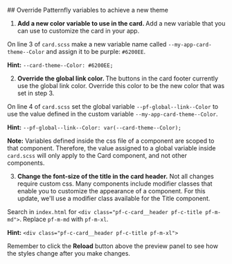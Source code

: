 ## Override Patternfly variables to achieve a new theme



1) <strong>Add a new color variable to use in the card. </strong> Add a new variable that you can use to customize the card in your app.

On line 3 of `card.scss` make a new variable name called `--my-app-card-theme--Color` and assign it to be purple: `#6200EE`.

<strong>Hint:</strong> `--card-theme--Color: #6200EE;`

2) <strong>Override the global link color. </strong> The buttons in the card footer currently use the global link color. Override this color to be the new color that was set in step 3. 

On line 4 of `card.scss` set the global variable `--pf-global--link--Color` to use the value defined in the custom variable `--my-app-card-theme--Color`. 

<strong>Hint:</strong> `--pf-global--link--Color: var(--card-theme--Color);`

<strong>Note:</strong> Variables defined inside the css file of a component are scoped to that component. Therefore, the value assigned to a global variable inside `card.scss` will only apply to the Card component, and not other components.

3) <strong>Change the font-size of the title in the card header.</strong> Not all changes require custom css. Many components include modifier classes that enable you to customize the appearance of a component. For this update, we'll use a modifier class available for the Title component. 

Search in `index.html` for `<div class="pf-c-card__header pf-c-title pf-m-md">`. Replace `pf-m-md` with `pf-m-xl`.

<strong>Hint:</strong> `<div class="pf-c-card__header pf-c-title pf-m-xl">`

Remember to click the <strong>Reload</strong> button above the preview panel to see how the styles change after you make changes.